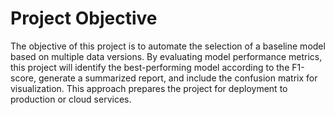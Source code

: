 # Project Objective

The objective of this project is to automate the selection of a baseline model based on multiple data versions. By evaluating model performance metrics, this project will identify the best-performing model according to the F1-score, generate a summarized report, and include the confusion matrix for visualization. This approach prepares the project for deployment to production or cloud services.


